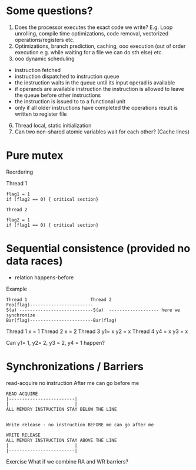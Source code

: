 # Some questions?

1. Does the processor executes the exact code we write? E.g. Loop unrolling, compile time optimizations, code removal, vectorized operations/registers etc.
2. Optimizations, branch prediction, caching, ooo execution (out of order execution e.g. while waiting for a file we can do sth else) etc.
3. ooo dynamic scheduling
  - instruction fetched
  - instruction dispatched to instruction queue
  - the instruction waits in the queue until its input operad is available 
  - if operands are available instruction the instruction is allowed to leave the queue before other instructions
  - the instruction is issued to to a functional unit
  - only if all older instructions have completed the operations result is written to register file
6. Thread local, static initialization
7. Can two non-shared atomic variables wait for each other? (Cache lines)
# Pure mutex
Reordering

Thread 1                  
```
flag1 = 1
if (flag2 == 0) { critical section}

Thread 2

flag2 = 1
if (flag1 == 0) { critical section}
```

# Sequential consistence (provided no data races)
- relation happens-before

Example
```
Thread 1                        Thread 2
Foo(flag)------------------------
S(a) ----------------------------S(a)  ------------------- here we synchronize
Bar(flag)------------------------Bar(flag)
```

Thread 1
x  = 1
Thread 2 
x = 2
Thread 3
y1= x
y2 = x
Thread 4
y4 = x
y3 = x

Can y1= 1, y2= 2, y3 = 2, y4 = 1 happen?

# Synchronizations / Barriers
read-acquire no instruction After me can go before me 

```
READ ACQUIRE
|-------------------------|
|                         |
ALL MEMORY INSTRUCTION STAY BELOW THE LINE


Write release - no instruction BEFORE me can go after me

WRITE RELEASE
ALL MEMORY INSTRUCTION STAY ABOVE THE LINE
|                         |
|-------------------------|
```

Exercise
What if we combine RA and WR barriers?


